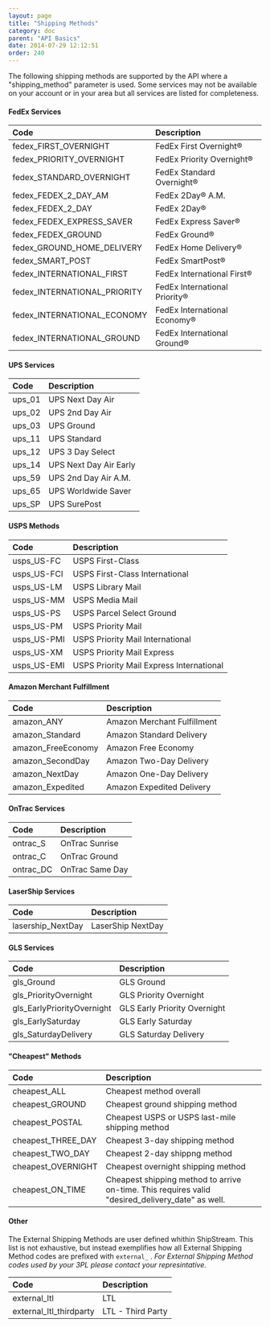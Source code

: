```yaml
---
layout: page
title: "Shipping Methods"
category: doc
parent: "API Basics"
date: 2014-07-29 12:12:51
order: 240
---
```


The following shipping methods are supported by the API where a "shipping_method" parameter is used. Some services may
not be available on your account or in your area but all services are listed for completeness.

#### FedEx Services

| Code | Description |
|:-----|:-------------|
| fedex_FIRST_OVERNIGHT | FedEx First Overnight&reg; |
| fedex_PRIORITY_OVERNIGHT | FedEx Priority Overnight&reg; |
| fedex_STANDARD_OVERNIGHT | FedEx Standard Overnight&reg; |
| fedex_FEDEX_2_DAY_AM | FedEx 2Day&reg; A.M. |
| fedex_FEDEX_2_DAY | FedEx 2Day&reg; |
| fedex_FEDEX_EXPRESS_SAVER | FedEx Express Saver&reg; |
| fedex_FEDEX_GROUND | FedEx Ground&reg; |
| fedex_GROUND_HOME_DELIVERY | FedEx Home Delivery&reg; |
| fedex_SMART_POST | FedEx SmartPost&reg; |
| fedex_INTERNATIONAL_FIRST | FedEx International First&reg; |
| fedex_INTERNATIONAL_PRIORITY | FedEx International Priority&reg; |
| fedex_INTERNATIONAL_ECONOMY | FedEx International Economy&reg; |
| fedex_INTERNATIONAL_GROUND | FedEx International Ground&reg; |

<!--
| fedex_SAME_DAY | FedEx SameDay&reg; |
| fedex_SAME_DAY_CITY | FedEx SameDay&reg; City |
-->

#### UPS Services

| Code | Description                 |
|:-----|:----------------------------|
| ups_01 | UPS Next Day Air            |
| ups_02 | UPS 2nd Day Air             |
| ups_03 | UPS Ground                  |
| ups_11 | UPS Standard                |
| ups_12 | UPS 3 Day Select            |
| ups_14 | UPS Next Day Air Early |
| ups_59 | UPS 2nd Day Air A.M.        |
| ups_65 | UPS Worldwide Saver         |
| ups_SP | UPS SurePost                |

#### USPS Methods

| Code | Description |
|:-----|:-------------|
| usps_US-FC | USPS First-Class |
| usps_US-FCI | USPS First-Class International |
| usps_US-LM | USPS Library Mail |
| usps_US-MM | USPS Media Mail |
| usps_US-PS | USPS Parcel Select Ground |
| usps_US-PM | USPS Priority Mail |
| usps_US-PMI | USPS Priority Mail International |
| usps_US-XM | USPS Priority Mail Express |
| usps_US-EMI | USPS Priority Mail Express International |

#### Amazon Merchant Fulfillment

| Code | Description |
|:-----|:-------------|
| amazon_ANY | Amazon Merchant Fulfillment |
| amazon_Standard | Amazon Standard Delivery |
| amazon_FreeEconomy | Amazon Free Economy |
| amazon_SecondDay | Amazon Two-Day Delivery |
| amazon_NextDay | Amazon One-Day Delivery |
| amazon_Expedited | Amazon Expedited Delivery |

#### OnTrac Services

| Code | Description |
|:-----|:-------------|
| ontrac_S | OnTrac Sunrise |
| ontrac_C | OnTrac Ground |
| ontrac_DC | OnTrac Same Day |

#### LaserShip Services

| Code | Description |
|:-----|:-------------|
| lasership_NextDay | LaserShip NextDay |

#### GLS Services

| Code | Description |
|:-----|:-------------|
| gls_Ground | GLS Ground |
| gls_PriorityOvernight | GLS Priority Overnight |
| gls_EarlyPriorityOvernight | GLS Early Priority Overnight |
| gls_EarlySaturday | GLS Early Saturday |
| gls_SaturdayDelivery | GLS Saturday Delivery |

#### "Cheapest" Methods

| Code | Description |
|:-----|:-------------|
| cheapest_ALL | Cheapest method overall |
| cheapest_GROUND | Cheapest ground shipping method |
| cheapest_POSTAL | Cheapest USPS or USPS last-mile shipping method |
| cheapest_THREE_DAY | Cheapest 3-day shipping method |
| cheapest_TWO_DAY | Cheapest 2-day shippng method |
| cheapest_OVERNIGHT | Cheapest overnight shipping method |
| cheapest_ON_TIME | Cheapest shipping method to arrive on-time. This requires valid "desired_delivery_date" as well. |

#### Other
The External Shipping Methods are user defined whithin ShipStream.  This list is not exhaustive, but instead exemplifies how all External Shipping Method codes are prefixed with `external_` .  _For External Shipping Method codes used by your 3PL please contact your represintative._

| Code | Description |
|:-----|:-------------|
| external_ltl | LTL |
| external_ltl_thirdparty | LTL - Third Party |
